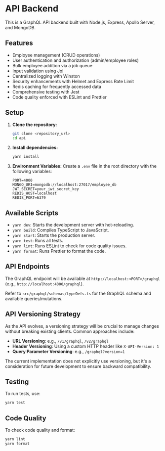 # API Backend

This is a GraphQL API backend built with Node.js, Express, Apollo Server, and MongoDB.

## Features

- Employee management (CRUD operations)
- User authentication and authorization (admin/employee roles)
- Bulk employee addition via a job queue
- Input validation using Joi
- Centralized logging with Winston
- Security enhancements with Helmet and Express Rate Limit
- Redis caching for frequently accessed data
- Comprehensive testing with Jest
- Code quality enforced with ESLint and Prettier

## Setup

1.  **Clone the repository:**
    ```bash
    git clone <repository_url>
    cd api
    ```

2.  **Install dependencies:**
    ```bash
    yarn install
    ```

3.  **Environment Variables:**
    Create a `.env` file in the root directory with the following variables:
    ```
    PORT=4000
    MONGO_URI=mongodb://localhost:27017/employee_db
    JWT_SECRET=your_jwt_secret_key
    REDIS_HOST=localhost
    REDIS_PORT=6379
    ```

## Available Scripts

-   `yarn dev`: Starts the development server with hot-reloading.
-   `yarn build`: Compiles TypeScript to JavaScript.
-   `yarn start`: Starts the production server.
-   `yarn test`: Runs all tests.
-   `yarn lint`: Runs ESLint to check for code quality issues.
-   `yarn format`: Runs Prettier to format the code.

## API Endpoints

The GraphQL endpoint will be available at `http://localhost:<PORT>/graphql` (e.g., `http://localhost:4000/graphql`).

Refer to `src/graphql/schemas/typeDefs.ts` for the GraphQL schema and available queries/mutations.

## API Versioning Strategy

As the API evolves, a versioning strategy will be crucial to manage changes without breaking existing clients. Common approaches include:

-   **URL Versioning**: e.g., `/v1/graphql`, `/v2/graphql`
-   **Header Versioning**: Using a custom HTTP header like `X-API-Version: 1`
-   **Query Parameter Versioning**: e.g., `/graphql?version=1`

The current implementation does not explicitly use versioning, but it's a consideration for future development to ensure backward compatibility.

## Testing

To run tests, use:

```bash
yarn test
```

## Code Quality

To check code quality and format:

```bash
yarn lint
yarn format
```
